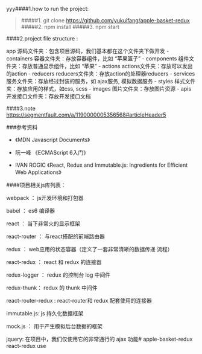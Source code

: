 yyy####1.how to run the project:

 > #####1. git clone https://github.com/yukuifang/apple-basket-redux
 > #####2. npm install
 > #####3. npm start
 
 ####2.project file structure :
 
 app              源码文件夹：包含项目源码，我们基本都在这个文件夹下做开发
     - containers   容器文件夹：存放容器组件，比如 “苹果篮子”
     - components   组件文件夹：存放普通显示组件，比如 “苹果”
     - actions      actions文件夹：存放可以发出的action 
     - reducers     reducers文件夹：存放action的处理器reducers
     - services     服务文件夹：存放经过封装的服务，如 ajax服务, 模拟数据服务
     - styles       样式文件夹：存放应用的样式，如css, scss
     - images       图片文件夹：存放图片资源
     - apis         开发接口文件夹：存放开发接口文档
 
 ####3.note
 https://segmentfault.com/a/1190000005356568#articleHeader5
 
###参考资料
 - 《MDN Javascript Documents》

 - 阮一峰 《ECMAScript 6入门》

 - IVAN ROGIC 《React, Redux and Immutable.js: Ingredients for Efficient Web Applications》

####项目相关js库列表：

webpack ： js开发环境和打包器

babel ： es6 编译器

react ： 当下非常火的显示框架

react-router ： 与react搭配的前端路由器

redux ： web应用的状态容器（定义了一套非常清晰的数据传递 流程）

react-redux ： react 和 redux 的连接器

redux-logger ： redux 的控制台 log 中间件

redux-thunk： redux 的 thunk 中间件

react-router-redux : react-router和 redux 配套使用的连接器

immutable.js: js 持久化数据框架

mock.js ： 用于产生模拟后台数据的框架

jquery: 在项目中，我们仅使用它的非常通行的 ajax 功能# apple-basket-redux
react-redux use
